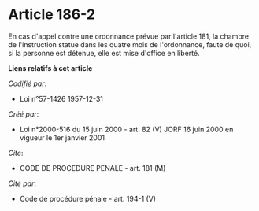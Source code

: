 # Article 186-2

En cas d'appel contre une ordonnance prévue par l'article 181, la chambre de l'instruction statue dans les quatre mois de
l'ordonnance, faute de quoi, si la personne est détenue, elle est mise d'office en liberté.

**Liens relatifs à cet article**

_Codifié par_:

  - Loi n°57-1426 1957-12-31

_Créé par_:

  - Loi n°2000-516 du 15 juin 2000 - art. 82 (V) JORF 16 juin 2000 en vigueur le 1er janvier 2001

_Cite_:

  - CODE DE PROCEDURE PENALE - art. 181 (M)

_Cité par_:

  - Code de procédure pénale - art. 194-1 (V)
